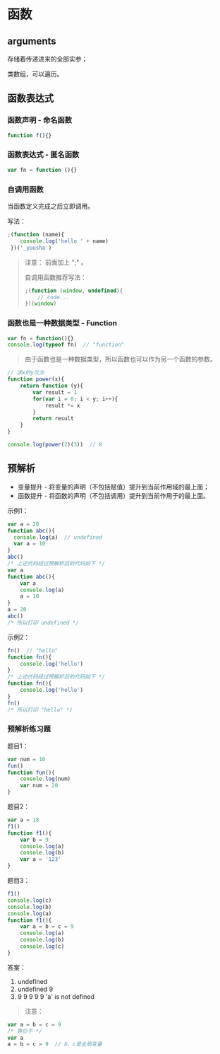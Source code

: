 # 函数

## arguments

存储着传递进来的全部实参；

类数组，可以遍历。

## 函数表达式

### 函数声明 - 命名函数

```js
function f(){}
```

### 函数表达式 - 匿名函数

```js
var fn = function (){}
```

### 自调用函数

当函数定义完成之后立即调用。

写法：

```js
;(function (name){
    console.log('hello ' + name)
 })('_yuusha')
```

> 注意： 前面加上 ";" 。
>
> 自调用函数推荐写法：
>
> ```js
> ;(function (window, undefined){
>     // code...
> })(window)
> ```
>
> 

### 函数也是一种数据类型 - Function

```js
var fn = function(){}
console.log(typeof fn)  // "function"
```

> 由于函数也是一种数据类型，所以函数也可以作为另一个函数的参数。

```js
// 求x的y次方
function power(x){
    return function (y){
        var result = 1
        for(var i = 0; i < y; i++){
            result *= x
        }
        return result
    }
}

console.log(power(2)(3))  // 8
```

## 预解析

- 变量提升 - 将变量的声明（不包括赋值）提升到当前作用域的最上面；
- 函数提升 - 将函数的声明（不包括调用）提升到当前作用于的最上面。

示例1：

```js
var a = 20
function abc(){
  console.log(a)  // undefined
  var a = 10
}
abc()
/* 上述代码经过预解析后的代码如下 */
var a
function abc(){
    var a
    console.log(a)
    a = 10
}
a = 20
abc()
/* 所以打印 undefined */
```

示例2：

```js
fn()  // "hello"
function fn(){
    console.log('hello')
}
/* 上述代码经过预解析后的代码如下 */
function fn(){
    console.log('hello')
}
fn()
/* 所以打印 "hello" */
```

### 预解析练习题

题目1：

```js
var num = 10
fun()
function fun(){
    console.log(num)
    var num = 20
}
```

题目2：

```js
var a = 18
f1()
function f1(){
    var b = 9
    console.log(a)
    console.log(b)
    var a = '123'
}
```

题目3：

```js
f1()
console.log(c)
console.log(b)
console.log(a)
function f1(){
    var a = b = c = 9
    console.log(a)
    console.log(b)
    console.log(c)
}
```

答案：

1. undefined
2. undefined  9
3. 9  9  9  9  9  'a' is not defined

> 注意： 

```js
var a = b = c = 9
/* 等价于 */
var a
a = b = c = 9  // b、c是全局变量
```

